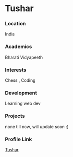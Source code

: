 # Tushar

### Location

India

### Academics

Bharati Vidyapeeth

### Interests

Chess , Coding

### Development

Learning web dev

### Projects

none till now, will update soon :)

### Profile Link

[Tushar](https://github.com/twoshar)
